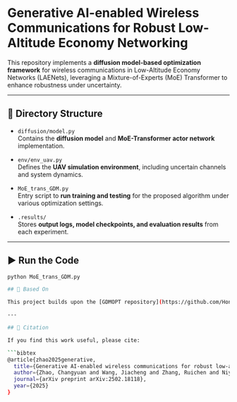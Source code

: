 # Generative AI-enabled Wireless Communications for Robust Low-Altitude Economy Networking

This repository implements a **diffusion model-based optimization framework** for wireless communications in Low-Altitude Economy Networks (LAENets), leveraging a Mixture-of-Experts (MoE) Transformer to enhance robustness under uncertainty.

---

## 📂 Directory Structure

- `diffusion/model.py`  
  Contains the **diffusion model** and **MoE-Transformer actor network** implementation.

- `env/env_uav.py`  
  Defines the **UAV simulation environment**, including uncertain channels and system dynamics.

- `MoE_trans_GDM.py`  
  Entry script to **run training and testing** for the proposed algorithm under various optimization settings.

- `.results/`  
  Stores **output logs, model checkpoints, and evaluation results** from each experiment.

---

## ▶️ Run the Code

```bash
python MoE_trans_GDM.py

## 🔧 Based On

This project builds upon the [GDMOPT repository](https://github.com/HongyangDu/GDMOPT) by Hongyang Du, with additional enhancements for MoE-based, uncertainty-aware optimization in diffusion-driven wireless systems.

---

## 📖 Citation

If you find this work useful, please cite:

```bibtex
@article{zhao2025generative,
  title={Generative AI-enabled wireless communications for robust low-altitude economy networking},
  author={Zhao, Changyuan and Wang, Jiacheng and Zhang, Ruichen and Niyato, Dusit and Sun, Geng and Du, Hongyang and Kim, Dong In and Jamalipour, Abbas},
  journal={arXiv preprint arXiv:2502.18118},
  year={2025}
}

